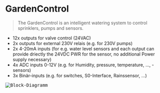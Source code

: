 # GardenControl

> The GardenControl is an intelligent watering system to control sprinklers, pumps and sensors. 

+ 12x outputs for valve control (24VAC)
+ 2x outputs for external 230V relais (e.g. for 230V pumps)
+ 2x 4-20mA inputs (for e.g. water level sensors and  each output can provide driectly the 24VDC PWR for the sensor, no additional Power supply necessary)
+ 4x ADC inputs 0-12V (e.g. for Humidity, pressure, temperature, ..., -sensors)
+ 3x Binär-inputs (e.g. for switches, S0-Interface, Rainssensor, ...)


<kbd>![Block-Diagramm](doc/picture/GardenControl_Block_Diagram)</kbd>


## 